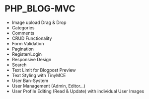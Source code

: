 # PHP_BLOG-MVC
* Image upload Drag & Drop
* Categories
* Comments
* CRUD Functionality
* Form Validation
* Pagination
* Register/Login
* Responsive Design
* Search
* Text Limit for Blogpost Preview
* Text Styling with TinyMCE
* User Ban-System
* User Management (Admin, Editor...)
* User Profile Editing (Read & Update) with individual User Images
